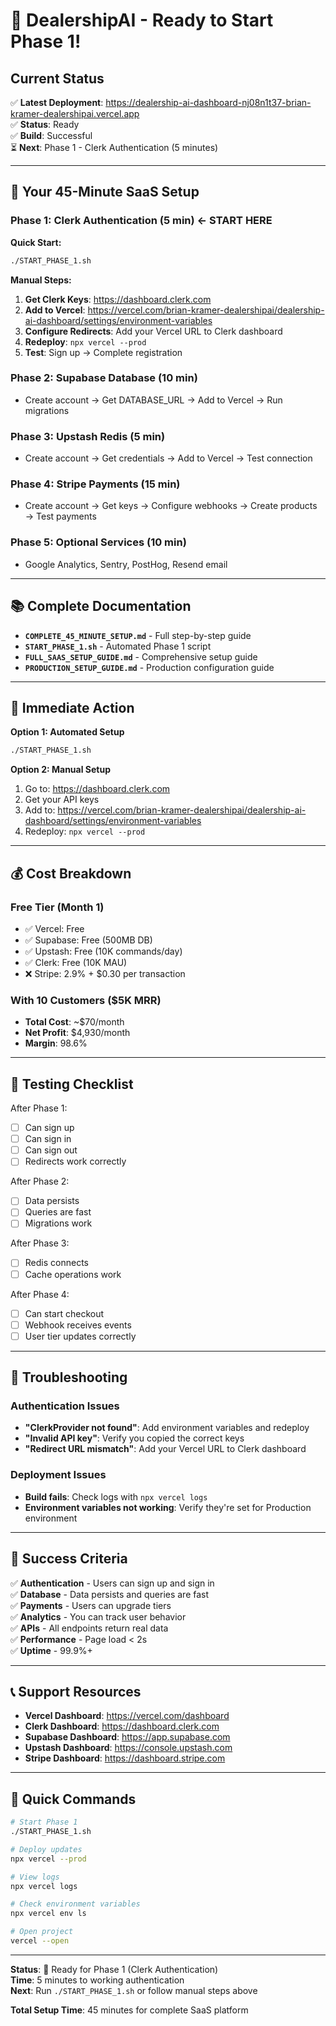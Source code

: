# 🎯 DealershipAI - Ready to Start Phase 1!

## Current Status
✅ **Latest Deployment**: https://dealership-ai-dashboard-nj08n1t37-brian-kramer-dealershipai.vercel.app  
✅ **Status**: Ready  
✅ **Build**: Successful  
⏳ **Next**: Phase 1 - Clerk Authentication (5 minutes)

---

## 🚀 Your 45-Minute SaaS Setup

### **Phase 1: Clerk Authentication (5 min)** ← **START HERE**

**Quick Start:**
```bash
./START_PHASE_1.sh
```

**Manual Steps:**
1. **Get Clerk Keys**: https://dashboard.clerk.com
2. **Add to Vercel**: https://vercel.com/brian-kramer-dealershipai/dealership-ai-dashboard/settings/environment-variables
3. **Configure Redirects**: Add your Vercel URL to Clerk dashboard
4. **Redeploy**: `npx vercel --prod`
5. **Test**: Sign up → Complete registration

### **Phase 2: Supabase Database (10 min)**
- Create account → Get DATABASE_URL → Add to Vercel → Run migrations

### **Phase 3: Upstash Redis (5 min)**
- Create account → Get credentials → Add to Vercel → Test connection

### **Phase 4: Stripe Payments (15 min)**
- Create account → Get keys → Configure webhooks → Create products → Test payments

### **Phase 5: Optional Services (10 min)**
- Google Analytics, Sentry, PostHog, Resend email

---

## 📚 Complete Documentation

- **`COMPLETE_45_MINUTE_SETUP.md`** - Full step-by-step guide
- **`START_PHASE_1.sh`** - Automated Phase 1 script
- **`FULL_SAAS_SETUP_GUIDE.md`** - Comprehensive setup guide
- **`PRODUCTION_SETUP_GUIDE.md`** - Production configuration guide

---

## 🎯 Immediate Action

**Option 1: Automated Setup**
```bash
./START_PHASE_1.sh
```

**Option 2: Manual Setup**
1. Go to: https://dashboard.clerk.com
2. Get your API keys
3. Add to: https://vercel.com/brian-kramer-dealershipai/dealership-ai-dashboard/settings/environment-variables
4. Redeploy: `npx vercel --prod`

---

## 💰 Cost Breakdown

### Free Tier (Month 1)
- ✅ Vercel: Free
- ✅ Supabase: Free (500MB DB)
- ✅ Upstash: Free (10K commands/day)
- ✅ Clerk: Free (10K MAU)
- ❌ Stripe: 2.9% + $0.30 per transaction

### With 10 Customers ($5K MRR)
- **Total Cost**: ~$70/month
- **Net Profit**: $4,930/month
- **Margin**: 98.6%

---

## 🧪 Testing Checklist

After Phase 1:
- [ ] Can sign up
- [ ] Can sign in
- [ ] Can sign out
- [ ] Redirects work correctly

After Phase 2:
- [ ] Data persists
- [ ] Queries are fast
- [ ] Migrations work

After Phase 3:
- [ ] Redis connects
- [ ] Cache operations work

After Phase 4:
- [ ] Can start checkout
- [ ] Webhook receives events
- [ ] User tier updates correctly

---

## 🚨 Troubleshooting

### Authentication Issues
- **"ClerkProvider not found"**: Add environment variables and redeploy
- **"Invalid API key"**: Verify you copied the correct keys
- **"Redirect URL mismatch"**: Add your Vercel URL to Clerk dashboard

### Deployment Issues
- **Build fails**: Check logs with `npx vercel logs`
- **Environment variables not working**: Verify they're set for Production environment

---

## 🎊 Success Criteria

✅ **Authentication** - Users can sign up and sign in  
✅ **Database** - Data persists and queries are fast  
✅ **Payments** - Users can upgrade tiers  
✅ **Analytics** - You can track user behavior  
✅ **APIs** - All endpoints return real data  
✅ **Performance** - Page load < 2s  
✅ **Uptime** - 99.9%+

---

## 📞 Support Resources

- **Vercel Dashboard**: https://vercel.com/dashboard
- **Clerk Dashboard**: https://dashboard.clerk.com
- **Supabase Dashboard**: https://app.supabase.com
- **Upstash Dashboard**: https://console.upstash.com
- **Stripe Dashboard**: https://dashboard.stripe.com

---

## 🚀 Quick Commands

```bash
# Start Phase 1
./START_PHASE_1.sh

# Deploy updates
npx vercel --prod

# View logs
npx vercel logs

# Check environment variables
npx vercel env ls

# Open project
vercel --open
```

---

**Status**: 🎯 Ready for Phase 1 (Clerk Authentication)  
**Time**: 5 minutes to working authentication  
**Next**: Run `./START_PHASE_1.sh` or follow manual steps above

**Total Setup Time**: 45 minutes for complete SaaS platform

